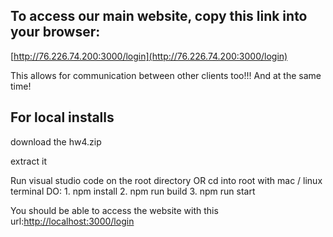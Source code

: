 ## To access our main website, copy this link into your browser:

[http://76.226.74.200:3000/login](http://76.226.74.200:3000/login)

This allows for communication between other clients too!!!
And at the same time!



## For local installs

download the hw4.zip

extract it

Run visual studio code on the root directory OR cd into root with mac / linux terminal
DO:
	1. npm install
	2. npm run build
	3. npm run start

You should be able to access the website with this url:[http://localhost:3000/login](http://localhost:3000/login)
